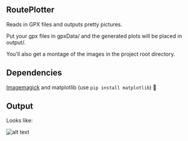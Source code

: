 ## RoutePlotter

Reads in GPX files and outputs pretty pictures.

Put your gpx files in gpxData/ and the generated plots will be placed in output/.

You'll also get a montage of the images in the project root directory.

## Dependencies

[Imagemagick](https://imagemagick.org/script/download.php) and matplotlib (use `pip install matplotlib`) 🤷

## Output

Looks like:

![alt text](https://github.com/BrydonLeonard/RoutePlotter/blob/master/montage.png "Route montage")

